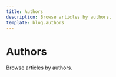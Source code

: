 ```yaml
---
title: Authors
description: Browse articles by authors.
template: blog.authors
---
```


# Authors

Browse articles by authors.
